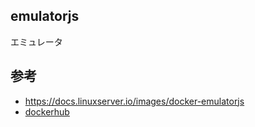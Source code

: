 ## emulatorjs

エミュレータ


## 参考
* https://docs.linuxserver.io/images/docker-emulatorjs
* [dockerhub](https://hub.docker.com/r/linuxserver/emulatorjs)